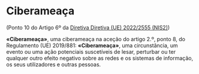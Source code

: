 # Ciberameaça
(Ponto 10 do Artigo 6º da [Diretiva Diretiva (UE) 2022/2555 (NIS2)](https://eur-lex.europa.eu/legal-content/PT/TXT/?uri=CELEX:32022L2555))

**«Ciberameaça»**, uma ciberameaça na aceção do artigo 2.º, ponto 8, do Regulamento (UE) 2019/881:
	**«Ciberameaça»**, uma circunstância, um evento ou uma ação potenciais suscetíveis de lesar, perturbar ou ter qualquer outro efeito negativo sobre as redes e os sistemas de informação, os seus utilizadores e outras pessoas.